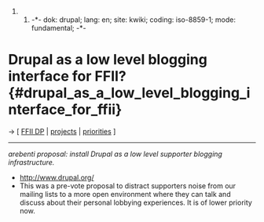 1.  1.  -\*- dok: drupal; lang: en; site: kwiki; coding: iso-8859-1;
        mode: fundamental; -\*-

# Drupal as a low level blogging interface for FFII? {#drupal_as_a_low_level_blogging_interface_for_ffii}

-\> \[ [ FFII DP](PolisEn "wikilink") \| [
projects](FfiiprojEn "wikilink") \| [
priorities](FfiiprojPriorEn "wikilink") \]

------------------------------------------------------------------------

*arebenti proposal: install Drupal as a low level supporter blogging
infrastructure.*

-   <http://www.drupal.org/>
-   This was a pre-vote proposal to distract supporters noise from our
    mailing lists to a more open environment where they can talk and
    discuss about their personal lobbying experiences. It is of lower
    priority now.
